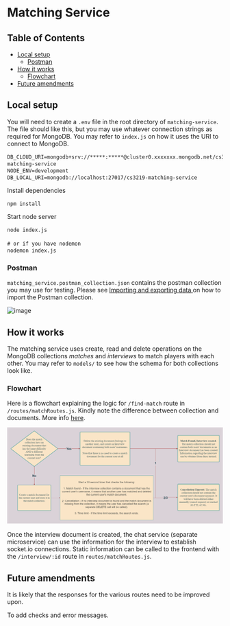 # Matching Service
## Table of Contents
  * [Local setup](#local-setup)
    + [Postman](#postman)
  * [How it works](#how-it-works)
    + [Flowchart](#flowchart)
  * [Future amendments](#future-amendments)

## Local setup
You will need to create a `.env` file in the root directory of `matching-service`. The file should like this, but you may use whatever connection strings as required for MongoDB. You may refer to `index.js` on how it uses the URI to connect to MongoDB.
```
DB_CLOUD_URI=mongodb+srv://*****:*****@cluster0.xxxxxxx.mongodb.net/cs3219-matching-service
NODE_ENV=development
DB_LOCAL_URI=mongodb://localhost:27017/cs3219-matching-service
```

Install dependencies
```
npm install
```

Start node server
```
node index.js

# or if you have nodemon
nodemon index.js
```

### Postman
`matching_service.postman_collection.json` contains the postman collection you may use for testing.
Please see [Importing and exporting data
](https://learning.postman.com/docs/getting-started/importing-and-exporting-data/) on how to import the Postman collection.

![image](https://user-images.githubusercontent.com/43946966/189924595-35c74493-a654-4506-9b37-b6bbffe3307d.png)


## How it works
The matching service uses create, read and delete operations on the MongoDB collections *matches* and *interviews* to match players with each other. You may refer to `models/` to see how the schema for both collections look like.

### Flowchart
Here is a flowchart explaining the logic for `/find-match` route in `/routes/matchRoutes.js`. Kindly note the difference between collection and documents. More info [here](https://www.geeksforgeeks.org/mongodb-database-collection-and-document/).

![Flowchart](matching-service-flowchart.drawio.png)



Once the interview document is created, the chat service (separate microservice) can use the information for the interview to establish socket.io connections. Static information can be called to the frontend with the `/interview/:id` route in `routes/matchRoutes.js`. 

## Future amendments
It is likely that the responses for the various routes need to be improved upon.

To add checks and error messages.